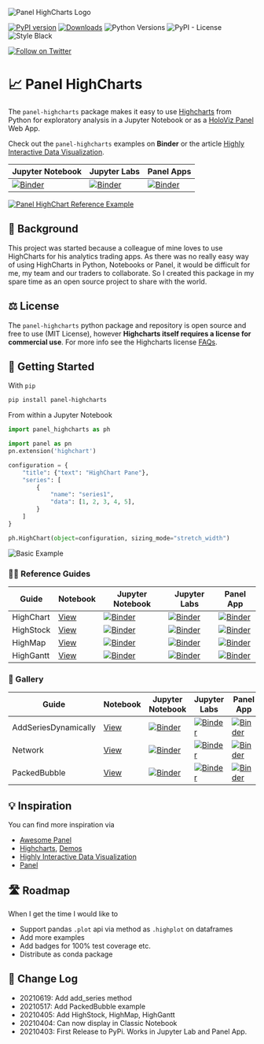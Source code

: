 ![Panel HighCharts Logo](https://raw.githubusercontent.com/MarcSkovMadsen/panel-highcharts/main/assets/images/panel-highcharts-logo.png)

[![PyPI version](https://badge.fury.io/py/panel-sketch.svg)](https://pypi.org/project/panel-highcharts/) [![Downloads](https://pepy.tech/badge/panel-highcharts/month)](https://pepy.tech/project/panel-highcharts) ![Python Versions](https://img.shields.io/badge/python-3.6%20%7C%203.7%20%7C%203.8%20%7C%203.9-blue) ![PyPI - License](https://img.shields.io/pypi/l/panel-highcharts) ![Style Black](https://warehouse-camo.ingress.cmh1.psfhosted.org/fbfdc7754183ecf079bc71ddeabaf88f6cbc5c00/68747470733a2f2f696d672e736869656c64732e696f2f62616467652f636f64652532307374796c652d626c61636b2d3030303030302e737667)

[![Follow on Twitter](https://img.shields.io/twitter/follow/MarcSkovMadsen.svg?style=social)](https://twitter.com/MarcSkovMadsen)

# &#128200; Panel HighCharts

The `panel-highcharts` package makes it easy to use [Highcharts](https://www.highcharts.com/) from Python for exploratory analysis in a Jupyter Notebook or as a [HoloViz Panel](https://panel.holoviz.org) Web App.

Check out the `panel-highcharts` examples on **Binder** or the article [Highly Interactive Data Visualization](https://towardsdatascience.com/highly-interactive-data-visualization-cd3a9b082370).

| Jupyter Notebook | Jupyter Labs | Panel Apps |
| - | - | - |
| [![Binder](https://mybinder.org/badge_logo.svg)](https://mybinder.org/v2/gh/marcskovmadsen/panel-highcharts/HEAD?filepath=examples) | [![Binder](https://mybinder.org/badge_logo.svg)](https://mybinder.org/v2/gh/marcskovmadsen/panel-highcharts/HEAD?urlpath=lab/tree/examples) | [![Binder](https://mybinder.org/badge_logo.svg)](https://mybinder.org/v2/gh/marcskovmadsen/panel-highcharts/HEAD?urlpath=panel) |

[![Panel HighChart Reference Example](https://github.com/MarcSkovMadsen/panel-highcharts/blob/main/assets/images/panel-highcharts-binder.gif?raw=true)](https://mybinder.org/v2/gh/marcskovmadsen/panel-highcharts/HEAD?urlpath=lab/tree/examples/HighChart.ipynb)

## 🏁 Background

This project was started because a colleague of mine loves to use HighCharts for his analytics trading apps. As there was no really easy way of using HighCharts in Python, Notebooks or Panel, it would be difficult for me, my team and our traders to collaborate. So I created this package in my spare time as an open source project to share with the world.

## ⚖️ License

The `panel-highcharts` python package and repository is open source and free to use (MIT License), however **Highcharts itself requires a license for commercial use**. For more info see the Highcharts license [FAQs](https://shop.highsoft.com/faq).

## 🏃 Getting Started

With `pip`

```bash
pip install panel-highcharts
```

From within a Jupyter Notebook

```python
import panel_highcharts as ph

import panel as pn
pn.extension('highchart')
```

```python
configuration = {
    "title": {"text": "HighChart Pane"},
    "series": [
        {
            "name": "series1",
            "data": [1, 2, 3, 4, 5],
        }
    ]
}
```

```python
ph.HighChart(object=configuration, sizing_mode="stretch_width")
```

![Basic Example](assets/images/panel-highcharts-basic-example.png)

### 👩‍🏫 Reference Guides

| Guide | Notebook | Jupyter Notebook | Jupyter Labs | Panel App |
| - | - | - | - |-
| HighChart | [View](https://github.com/MarcSkovMadsen/panel-highcharts/blob/main/examples/HighChart.ipynb) | [![Binder](https://mybinder.org/badge_logo.svg)](https://mybinder.org/v2/gh/marcskovmadsen/panel-highcharts/HEAD?filepath=examples/HighChart.ipynb) | [![Binder](https://mybinder.org/badge_logo.svg)](https://mybinder.org/v2/gh/marcskovmadsen/panel-highcharts/HEAD?urlpath=lab/tree/examples/HighChart.ipynb) | [![Binder](https://mybinder.org/badge_logo.svg)](https://mybinder.org/v2/gh/marcskovmadsen/panel-highcharts/HEAD?urlpath=panel/HighChart) |
| HighStock | [View](https://github.com/MarcSkovMadsen/panel-highcharts/blob/main/examples/HighStock.ipynb) | [![Binder](https://mybinder.org/badge_logo.svg)](https://mybinder.org/v2/gh/marcskovmadsen/panel-highcharts/HEAD?filepath=examples/HighStock.ipynb) | [![Binder](https://mybinder.org/badge_logo.svg)](https://mybinder.org/v2/gh/marcskovmadsen/panel-highcharts/HEAD?urlpath=lab/tree/examples/HighStock.ipynb) | [![Binder](https://mybinder.org/badge_logo.svg)](https://mybinder.org/v2/gh/marcskovmadsen/panel-highcharts/HEAD?urlpath=panel/HighStock) |
| HighMap | [View](https://github.com/MarcSkovMadsen/panel-highcharts/blob/main/examples/HighMap.ipynb) | [![Binder](https://mybinder.org/badge_logo.svg)](https://mybinder.org/v2/gh/marcskovmadsen/panel-highcharts/HEAD?filepath=examples/HighMap.ipynb) | [![Binder](https://mybinder.org/badge_logo.svg)](https://mybinder.org/v2/gh/marcskovmadsen/panel-highcharts/HEAD?urlpath=lab/tree/examples/HighMap.ipynb) | [![Binder](https://mybinder.org/badge_logo.svg)](https://mybinder.org/v2/gh/marcskovmadsen/panel-highcharts/HEAD?urlpath=panel/HighMap) |
| HighGantt | [View](https://github.com/MarcSkovMadsen/panel-highcharts/blob/main/examples/HighGantt.ipynb) | [![Binder](https://mybinder.org/badge_logo.svg)](https://mybinder.org/v2/gh/marcskovmadsen/panel-highcharts/HEAD?filepath=examples/HighGantt.ipynb) | [![Binder](https://mybinder.org/badge_logo.svg)](https://mybinder.org/v2/gh/marcskovmadsen/panel-highcharts/HEAD?urlpath=lab/tree/examples/HighGantt.ipynb) | [![Binder](https://mybinder.org/badge_logo.svg)](https://mybinder.org/v2/gh/marcskovmadsen/panel-highcharts/HEAD?urlpath=panel/HighGantt) |

### 🎨 Gallery

| Guide | Notebook | Jupyter Notebook | Jupyter Labs | Panel App |
| - | - | - | - |-
| AddSeriesDynamically | [View](https://github.com/MarcSkovMadsen/panel-highcharts/blob/main/examples/AddSeriesDynamically.ipynb) | [![Binder](https://mybinder.org/badge_logo.svg)](https://mybinder.org/v2/gh/marcskovmadsen/panel-highcharts/HEAD?filepath=examples/AddSeriesDynamically.ipynb) | [![Binder](https://mybinder.org/badge_logo.svg)](https://mybinder.org/v2/gh/marcskovmadsen/panel-highcharts/HEAD?urlpath=lab/tree/examples/AddSeriesDynamically.ipynb) | [![Binder](https://mybinder.org/badge_logo.svg)](https://mybinder.org/v2/gh/marcskovmadsen/panel-highcharts/HEAD?urlpath=panel/AddSeriesDynamically) |
| Network | [View](https://github.com/MarcSkovMadsen/panel-highcharts/blob/main/examples/Network.ipynb) | [![Binder](https://mybinder.org/badge_logo.svg)](https://mybinder.org/v2/gh/marcskovmadsen/panel-highcharts/HEAD?filepath=examples/Network.ipynb) | [![Binder](https://mybinder.org/badge_logo.svg)](https://mybinder.org/v2/gh/marcskovmadsen/panel-highcharts/HEAD?urlpath=lab/tree/examples/Network.ipynb) | [![Binder](https://mybinder.org/badge_logo.svg)](https://mybinder.org/v2/gh/marcskovmadsen/panel-highcharts/HEAD?urlpath=panel/Network) |
| PackedBubble | [View](https://github.com/MarcSkovMadsen/panel-highcharts/blob/main/examples/PackedBubble.ipynb) | [![Binder](https://mybinder.org/badge_logo.svg)](https://mybinder.org/v2/gh/marcskovmadsen/panel-highcharts/HEAD?filepath=examples/PackedBubble.ipynb) | [![Binder](https://mybinder.org/badge_logo.svg)](https://mybinder.org/v2/gh/marcskovmadsen/panel-highcharts/HEAD?urlpath=lab/tree/examples/PackedBubble.ipynb) | [![Binder](https://mybinder.org/badge_logo.svg)](https://mybinder.org/v2/gh/marcskovmadsen/panel-highcharts/HEAD?urlpath=panel/PackedBubble) |

## 💡 Inspiration

You can find more inspiration via

- [Awesome Panel](https://awesome-panel.org)
- [Highcharts](https://www.highcharts.com), [Demos](https://www.highcharts.com/demo)
- [Highly Interactive Data Visualization](https://towardsdatascience.com/highly-interactive-data-visualization-cd3a9b082370)
- [Panel](https://panel.holoviz.org)

## 🛣️ Roadmap

When I get the time I would like to

- Support pandas `.plot` api via method as `.highplot` on dataframes
- Add more examples
- Add badges for 100% test coverage etc.
- Distribute as conda package

## 📰 Change Log

- 20210619: Add add_series method
- 20210517: Add PackedBubble example
- 20210405: Add HighStock, HighMap, HighGantt
- 20210404: Can now display in Classic Notebook
- 20210403: First Release to PyPi. Works in Jupyter Lab and Panel App.
